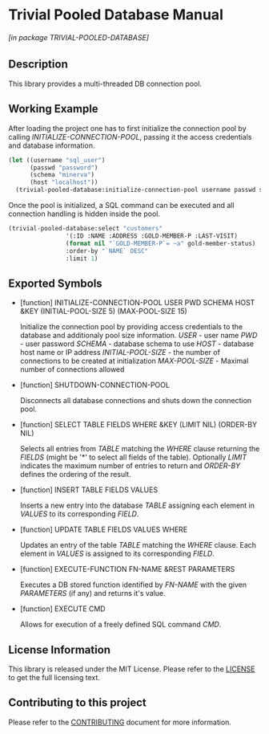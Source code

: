 # Trivial Pooled Database Manual

###### \[in package TRIVIAL-POOLED-DATABASE\]
## Description

This library provides a multi-threaded DB connection pool.

## Working Example

After loading the project one has to first initialize the connection pool by calling *INITIALIZE-CONNECTION-POOL*, passing it the access credentials and database information.

```lisp
(let ((username "sql_user")
      (passwd "password")
      (schema "minerva")
      (host "localhost"))
  (trivial-pooled-database:initialize-connection-pool username passwd schema host))
```

Once the pool is initialized, a SQL command can be executed and all connection handling is hidden inside the pool.

```lisp
(trivial-pooled-database:select "customers"
				'(:ID :NAME :ADDRESS :GOLD-MEMBER-P :LAST-VISIT)
				(format nil "`GOLD-MEMBER-P`= ~a" gold-member-status)
				:order-by "`NAME` DESC"
				:limit 1)
```


## Exported Symbols

- [function] INITIALIZE-CONNECTION-POOL USER PWD SCHEMA HOST &KEY (INITIAL-POOL-SIZE 5) (MAX-POOL-SIZE 15)

    Initialize the connection pool by providing access credentials to the database and additionaly pool size information.
    *USER* - user name
    *PWD* - user password
    *SCHEMA* - database schema to use
    *HOST* - database host name or IP address
    *INITIAL-POOL-SIZE* - the number of connections to be created at initialization
    *MAX-POOL-SIZE* - Maximal number of connections allowed 

- [function] SHUTDOWN-CONNECTION-POOL 

    Disconnects all database connections and shuts down the connection pool.

- [function] SELECT TABLE FIELDS WHERE &KEY (LIMIT NIL) (ORDER-BY NIL)

    Selects all entries from *TABLE* matching the *WHERE* clause returning the *FIELDS* (might be '\*' to select all fields of the table). Optionally *LIMIT* indicates the maximum number of entries to return and *ORDER-BY* defines the ordering of the result.

- [function] INSERT TABLE FIELDS VALUES

    Inserts a new entry into the database *TABLE* assigning each element in *VALUES* to its corresponding *FIELD*.

- [function] UPDATE TABLE FIELDS VALUES WHERE

    Updates an entry of the table *TABLE* matching the *WHERE* clause. Each element in *VALUES* is assigned to its corresponding *FIELD*.

- [function] EXECUTE-FUNCTION FN-NAME &REST PARAMETERS

    Executes a DB stored function identified by *FN-NAME* with the given *PARAMETERS* (if any) and returns it's value.

- [function] EXECUTE CMD

    Allows for execution of a freely defined SQL command *CMD*.

## License Information

This library is released under the MIT License. Please refer to the [LICENSE](https://gitlab.com/ediethelm/trivial-pooled-database/blob/master/LICENSE "License") to get the full licensing text.

## Contributing to this project

Please refer to the [CONTRIBUTING](https://gitlab.com/ediethelm/trivial-pooled-database/blob/master/CONTRIBUTING.md "Contributing") document for more information.
